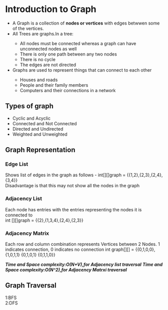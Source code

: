 <!DOCTYPE html>
<html>
<head>
</head>

<body>
    <h1>Introduction to Graph</h1>
    <ul>
        <li>A Graph is a collection of <b>nodes or vertices</b> with edges betwwen some of the vertices.</li>
        <li>All Trees are graphs.In a tree:</li>
        <ul>
            <li>All nodes must be connected whereas a graph can have unconnected nodes as well</li>
            <li>There is only one path between any two nodes </li>
            <li>There is no cycle </li>
            <li>The edges are not directed </li> 
        </ul>
        <li>Graphs are used to represent things that can connect to each other</li>
        <ul>
            <li>Houses and roads</li>
            <li>People and their family members </li>
            <li>Computers and their connections in a network</li>
        </ul>
    </ul>
    <h2>Types of graph</h2>
    <ul>
        <li>Cyclic and Acyclic</li>
        <li>Connected and Not Connected</li>
        <li>Directed and Undirected</li>
        <li>Weighted and Unweighted</li>
    </ul>
    <h2>Graph Representation</h2>
    <p>
        <h3>Edge List</h3>
        <p>Shows list of edges in the graph as follows - int[][]graph = {{1,2},{2,3},{2,4},{3,4}}<br>
        Disadvantage is that this may not show all the nodes in the graph</p>
        <h3>Adjacency List</h3>
        <p>Each node has entries with the entries representing the nodes it is connected to<br>
        int [][]graph = {{2},{1,3,4},{2,4},{2,3}}</p>
        <h3>Adjacency Matrix</h3>
        <p>Each row and column combination represents Vertices between 2 Nodes. 
            1 indicates connection, 0 indicates no connection 
        int graph[][] = {{0,1,0,0},
                         {1,0,1,1}       
                         {0,1,0,1}
                         {0,1,1,0}}
        </p>
        <i><b>Time and Space complexity:O(N+V),for Adjacency list traversal</b></i>
        <i><b>Time and Space complexity:O(N^2),for Adjacency Matrxi traversal</b></i>
        <h2>Graph Traversal</h2>
        <p>1:BFS<br>2:DFS</p>
    </p>
</body>

</html>